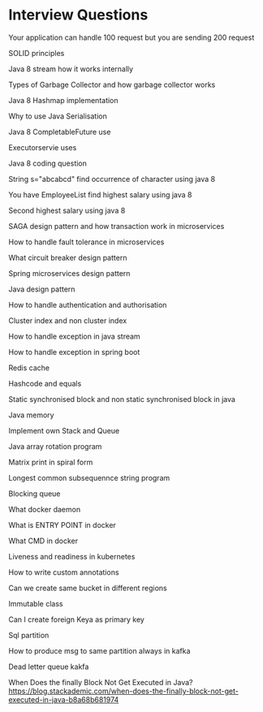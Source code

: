 # Interview Questions
Your application can handle 100 request but you are sending 200 request

SOLID principles 

Java 8 stream how it works internally 

Types of Garbage Collector and how garbage collector works

Java 8 Hashmap implementation

Why to use Java Serialisation

Java 8 CompletableFuture use

Executorservie uses

Java 8 coding question 

String s="abcabcd" find occurrence of character using java 8

You have EmployeeList find highest salary using java 8

Second highest salary using java 8

SAGA design pattern and how transaction work in microservices

How to handle fault tolerance in microservices

What circuit breaker design pattern

Spring microservices design pattern

Java design pattern

How to handle authentication and authorisation

Cluster index and non cluster index

How to handle exception in java stream

How to handle exception in spring boot

Redis cache

Hashcode and equals

Static synchronised block and non static synchronised block in java

Java memory

Implement own Stack and Queue

Java array rotation program

Matrix print in spiral form

Longest common subsequennce string program

Blocking queue

What docker daemon

What is ENTRY POINT in docker

What CMD in docker

Liveness and readiness in kubernetes

How to write custom annotations

Can we create same bucket in different regions

Immutable class

Can I create foreign Keya as primary key

Sql partition

How to produce msg to same partition always in kafka

Dead letter queue kakfa

When Does the finally Block Not Get Executed in Java?
https://blog.stackademic.com/when-does-the-finally-block-not-get-executed-in-java-b8a68b681974
